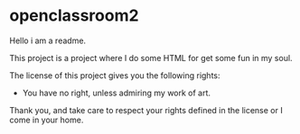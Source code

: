 # openclassroom2

Hello i am a readme.

This project is a project where I do some HTML for get some fun in my soul.

The license of this project gives you the following rights:
- You have no right, unless admiring my work of art.

Thank you, and take care to respect your rights defined in the license or I come in your home.
